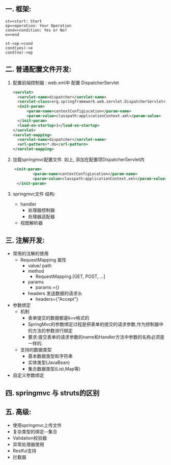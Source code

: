 ## 一. 框架:
```flow
st=>start: Start
op=>operation: Your Operation
cond=>condition: Yes or No?
e=>end

st->op->cond
cond(yes)->e
cond(no)->op
```

## 二. 普通配置文件开发:
  1. 配置前端控制器 :  web.xml中 配置 DispatcherServlet
        ```xml
        <servlet>
          <servlet-name>dispatcher</servlet-name>
          <servlet-class>org.springframework.web.servlet.DispatcherServlet</servlet-class>
          <init-param>
              <param-name>contextConfigLocation</param-name>
              <param-value>classpath:applicationContext.xml</param-value>
          </init-param>
          <load-on-startup>1</load-on-startup>
        </servlet>
        <servlet-mapping>
          <servlet-name>dispatcher</servlet-name>
          <url-pattern>*.do</url-pattern>
        </servlet-mapping>
        ```
  2. 加载springmvc配置文件.   如上, 添加在配置项DispatcherServlet内
  ```xml
      <init-param>
              <param-name>contextConfigLocation</param-name>
              <param-value>classpath:applicationContext.xml</param-value>
       </init-param>
  ```

  3. springmvc文件 结构:

      - handler
        - 处理器控制器
        - 处理器适配器
      - 视图解析器

## 三. 注解开发:
  - 常用的注解的使用
    - RequestMapping 属性
      - value/ path
      - method
        - RequestMapping.[GET, POST, ...]
      - params
        - params ={}
      - headers 发送数据的请求头
        - headers={"Accept"}
  - 参数绑定
    - 机制
      - 表单提交的数据都是k=v格式的
      - SpringMvc的参数绑定过程是把表单的提交的请求参数,作为控制器中的方法的参数进行绑定
      - 要求:提交表单的请求参数的name和Handler方法中参数的名称必须是一样的.
    - 支持的数据类型
      - 基本数据类型和字符串
      - 实体类型(JavaBean)
      - 集合数据类型(List,Map等)
  - 自定义参数绑定
## 四. springmvc 与 struts的区别


## 五. 高级:
  - 使用springmvc上传文件
  - 复杂类型的绑定--集合
  - Validation校验器
  - 异常处理器使用
  - Restful支持
  - 拦截器
